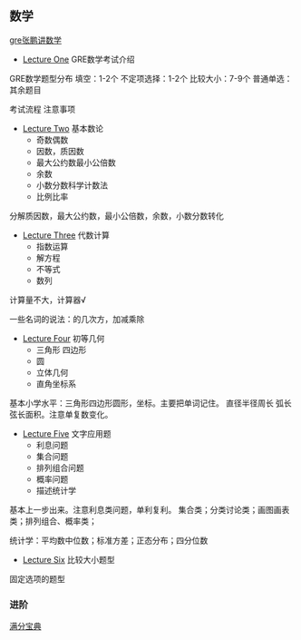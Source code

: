 ## 数学
[gre张鹏讲数学](https://www.bilibili.com/video/BV1oE411n72U)

- [Lecture One](./math/lecture1/readme.md)
GRE数学考试介绍

GRE数学题型分布
填空：1-2个
不定项选择：1-2个
比较大小：7-9个
普通单选：其余题目

考试流程 注意事项

- [Lecture Two](./math/lecture2/readme.md)
基本数论
  - 奇数偶数
  - 因数，质因数
  - 最大公约数最小公倍数
  - 余数
  - 小数分数科学计数法
  - 比例比率

分解质因数，最大公约数，最小公倍数，余数，小数分数转化

- [Lecture Three](./math/lecture3/readme.md)
代数计算
  - 指数运算
  - 解方程
  - 不等式
  - 数列

计算量不大，计算器√

一些名词的说法：的几次方，加减乘除

- [Lecture Four](./math/lecture4/readme.md)
初等几何
  - 三角形 四边形
  - 圆
  - 立体几何
  - 直角坐标系


基本小学水平：三角形四边形圆形，坐标。主要把单词记住。
直径半径周长 弧长弦长面积。注意单复数变化。


- [Lecture Five](./math/lecture5/readme.md)
文字应用题
  - 利息问题
  - 集合问题
  - 排列组合问题
  - 概率问题 
  - 描述统计学  

基本上一步出来。注意利息类问题，单利复利。
集合类；分类讨论类；画图画表类；排列组合、概率类；

统计学：平均数中位数；标准方差；正态分布；四分位数

- [Lecture Six](./math/lecture6/readme.md)
比较大小题型 

固定选项的题型

### 进阶

[满分宝典](./math/%E5%BC%A0%E5%B7%8DGRE%E6%95%B0%E5%AD%A6%E6%BB%A1%E5%88%86%E5%AE%9D%E5%85%B83.0.pdf)  